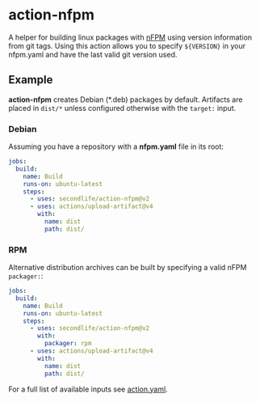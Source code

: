 # action-nfpm

A helper for building linux packages with [nFPM][] using version information
from git tags. Using this action allows you to specify `${VERSION}` in your
nfpm.yaml and have the last valid git version used.

## Example

**action-nfpm** creates Debian (*.deb) packages by default. Artifacts are
placed in `dist/*` unless configured otherwise with the `target:` input.

### Debian

Assuming you have a repository with a **nfpm.yaml** file in its root:

```yaml
jobs:
  build:
    name: Build
    runs-on: ubuntu-latest
    steps:
      - uses: secondlife/action-nfpm@v2
      - uses: actions/upload-artifact@v4
        with:
          name: dist
          path: dist/
```

### RPM

Alternative distribution archives can be built by specifying a valid nFPM
`packager:`:

```yaml
jobs:
  build:
    name: Build
    runs-on: ubuntu-latest
    steps:
      - uses: secondlife/action-nfpm@v2
        with:
          packager: rpm
      - uses: actions/upload-artifact@v4
        with:
          name: dist
          path: dist/
```

For a full list of available inputs see [action.yaml](action.yaml).

[nFPM]: https://nfpm.goreleaser.com/
[sal]: https://lindenlab.atlassian.net/wiki/spaces/PIE/pages/2579464303/Standard+Action+Library
